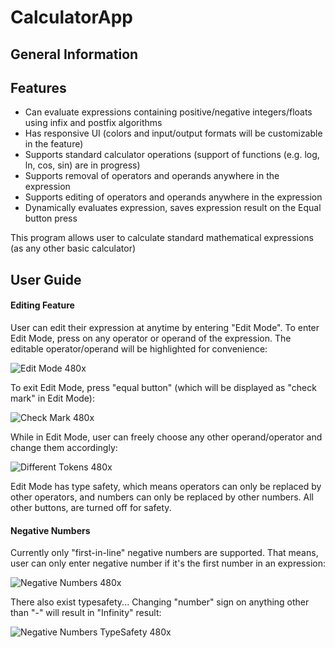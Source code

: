 # CalculatorApp

## General Information
## Features
- Can evaluate expressions containing positive/negative integers/floats using infix and postfix algorithms
- Has responsive UI (colors and input/output formats will be customizable in the feature)
- Supports standard calculator operations (support of functions (e.g. log, ln, cos, sin) are in progress)
- Supports removal of operators and operands anywhere in the expression
- Supports editing of operators and operands anywhere in the expression
- Dynamically evaluates expression, saves expression result on the Equal button press

This program allows user to calculate standard mathematical expressions (as any other basic calculator)

## User Guide

#### Editing Feature
User can edit their expression at anytime by entering "Edit Mode". To enter Edit Mode, press on any operator or operand of the expression. The editable operator/operand will be highlighted for convenience:

![Edit Mode 480x](https://user-images.githubusercontent.com/38502074/168490142-7a79b457-643f-422e-b40d-80a688ae7c1d.gif)


To exit Edit Mode, press "equal button" (which will be displayed as "check mark" in Edit Mode):

![Check Mark 480x](https://user-images.githubusercontent.com/38502074/168490139-551bea81-c349-415b-ae77-df1787858f77.gif)


While in Edit Mode, user can freely choose any other operand/operator and change them accordingly:

![Different Tokens 480x](https://user-images.githubusercontent.com/38502074/168490135-135269b0-f173-4652-8ffe-ac0dd3c0d7e9.gif)

Edit Mode has type safety, which means operators can only be replaced by other operators, and numbers can only be replaced by other numbers. All other buttons, are turned off for safety. 


#### Negative Numbers
Currently only "first-in-line" negative numbers are supported. That means, user can only enter negative number if it's the first number in an expression:

![Negative Numbers 480x](https://user-images.githubusercontent.com/38502074/168862259-b1a9d4e6-6234-4569-9231-7f384d60f1a4.gif)

There also exist typesafety... Changing "number" sign on anything other than "-" will result in "Infinity" result:

![Negative Numbers TypeSafety 480x](https://user-images.githubusercontent.com/38502074/168862471-da75bbc8-f4ba-4e90-ac9e-91aa51fdb285.gif)
